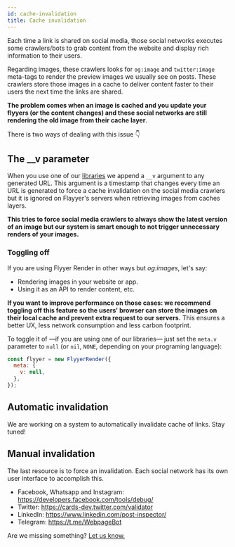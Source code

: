 ```yaml
---
id: cache-invalidation
title: Cache invalidation
---
```


Each time a link is shared on social media, those social networks executes some crawlers/bots to grab content from the website and display rich information to their users.

Regarding images, these crawlers looks for `og:image` and `twitter:image` meta-tags to render the preview images we usually see on posts. These crawlers store those images in a cache to deliver content faster to their users the next time the links are shared.

**The problem comes when an image is cached and you update your flyyers (or the content changes) and these social networks are still rendering the old image from their cache layer**.

There is two ways of dealing with this issue 👇

## The __v parameter

When you use one of our [libraries](/docs/libraries) we append a `__v` argument to any generated URL. This argument is a timestamp that changes every time an URL is generated to force a cache invalidation on the social media crawlers but it is ignored on Flayyer's servers when retrieving images from caches layers.

**This tries to force social media crawlers to always show the latest version of an image but our system is smart enough to not trigger unnecessary renders of your images.**

### Toggling off

If you are using Flyyer Render in other ways but _og:images_, let's say:

* Rendering images in your website or app.
* Using it as an API to render content, etc.

**If you want to improve performance on those cases: we recommend toggling off this feature so the users' browser can store the images on their local cache and prevent extra request to our servers.** This ensures a better UX, less network consumption and less carbon footprint.

To toggle it of —if you are using one of our libraries— just set the `meta.v` parameter to `null` (or `nil`, `NONE`, depending on your programing language):

```js
const flyyer = new FlyyerRender({
  meta: {
    v: null,
  },
});
```

## Automatic invalidation

We are working on a system to automatically invalidate cache of links. Stay tuned!

## Manual invalidation

The last resource is to force an invalidation. Each social network has its own user interface to accomplish this.

* Facebook, Whatsapp and Instagram: https://developers.facebook.com/tools/debug/
* Twitter: https://cards-dev.twitter.com/validator
* LinkedIn: https://www.linkedin.com/post-inspector/
* Telegram: https://t.me/WebpageBot

Are we missing something? [Let us know.](https://github.com/useflyyer/flyyer-docs/issues)
